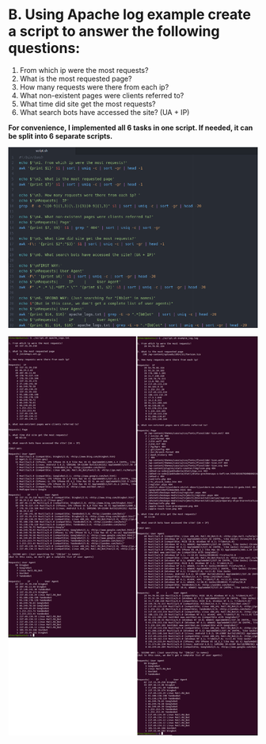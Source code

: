 # B. Using Apache log example create a script to answer the following questions:

1. From which ip were the most requests?
2. What is the most requested page?
3. How many requests were there from each ip?
4. What non-existent pages were clients referred to?
5. What time did site get the most requests?
6. What search bots have accessed the site? (UA + IP)

**For convenience, I implemented all 6 tasks in one script. If needed, it can be split into 6 separate scripts.**

<p><img src="screenshots/1.png"/></p>
<p><img src="screenshots/2.png"/></p>
